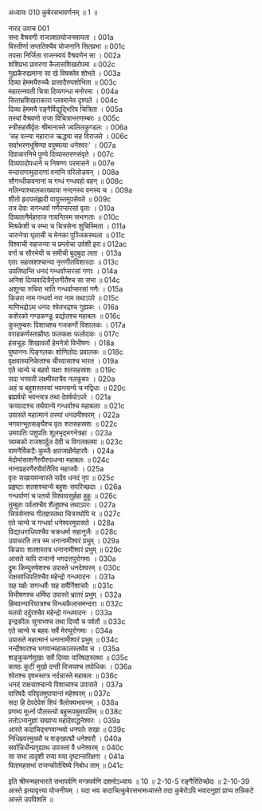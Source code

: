 अध्यायः 010
कुबेरसभावर्णनम् ॥ 1 ॥
	
नारद उवाच 	001  
सभा वैश्रवणी राजञ्शतयोजनमायता ।	001a  
विस्तीर्णा सप्ततिश्चैव योजनानि सितप्रभा ॥	001c  
तपसा निर्जिता राजन्स्वयं वैश्रवणेन सा ।	002a  
शशिप्रभा प्रावरणा कैलासशिखरोपमा ॥	002c  
गुह्यकैरुह्यमाना सा खे विषक्तेव शोभते ।	003a  
दिव्या हेममयैरुच्चैः प्रासादैरुपशोभिता ॥	003c  
महारत्नवती चित्रा दिव्यगन्धा मनोरमा ।	004a  
सिताभ्रशिखराकारा प्लवमानेव दृश्यते ।	004c  
दिव्या हेममयै रङ्गैर्विद्युद्भिरिव चित्रिता ।	005a  
तस्यां वैश्रवणो राजा विचित्राभरणाम्बरः ॥	005c  
स्त्रीसहस्रैर्वृतः श्रीमानास्ते ज्वलितकुण्डलः ।	006a  
\'सह पत्न्या महाराज ऋद्ध्या सह विराजते ।	006c  
सर्वाभरणभूषिण्या वपुष्मत्या धनेश्वरः\' ।	007a  
दिवाकरनिभे पुण्ये दिव्यास्तरणसंवृते ।	007c  
दिव्यपादोपधाने च निषण्णः परमासने ॥	007e  
मन्दाराणामुदाराणां वनानि परिलोडयन् ।	008a  
सौगन्धीकवनानां च गन्धं गन्धवहो वहन् ॥	008c  
नलिन्याश्चालकाख्याया नन्दनस्य वनस्य च ।	009a  
शीतो हृदयसंह्लादी वायुस्तमुपसेवते ॥	009c  
तत्र देवाः सगन्धर्वा गणैरप्सरसां वृताः ।	010a  
दिव्यतानैर्महाराज गायन्तिस्म सभागताः ॥	010c  
मिश्रकेशी च रम्भा च चित्रसेना शुचिस्मिता ।	011a  
चारुनेत्रा घृताची च मेनका पुञ्जिकस्थला ॥	011c  
विश्वाची सहजन्या च प्रम्लोचा उर्वशी इरा॥	012ac  
वर्गा च सौरभेयी च समीची बुद्बुदा लता ।	013a  
एताः सहस्रशश्चान्या नृत्तगीतविशारदाः ॥	013c  
उपतिष्ठन्ति धनदं गन्धर्वाप्सरसां गणाः ।	014a  
अनिशं दिव्यवादित्रैर्नृत्तगीतैश्च सा सभा ॥	014c  
अशून्या रुचिरा भाति गन्धर्वाप्सरसां गणैः ।	015a  
किन्नरा नाम गन्धर्वा नरा नाम तथाऽपरे ॥	015c  
माणिभद्रोऽथ धनदः श्वेतभद्रश्च गुह्यकः ।	016a  
कशेरको गण्डकण्डूः प्रद्योतश्च महाबलः ॥	016c  
कुस्तुम्बरुः पिशाचश्च गजकर्णो विशालकः ।	017a  
वराहकर्णस्ताम्रौष्ठः फलकक्षः फलोदकः ॥	017c  
हंसचूडः शिखावर्तो हेमनेत्रो विभीषणः ।	018a  
पुष्पाननः पिङ्गलकः शोणितोदः प्रवालकः ॥	018c  
वृक्षवास्यनिकेतश्च चीरवासाश्च भारत ।	019a  
एते चान्ये च बहवो यक्षाः शतसहस्रशः ॥	019c  
सदा भगवती लक्ष्मीस्तत्रैव नलकूबरः ।	020a  
अहं च बहुशस्तस्यां भवन्त्यन्ये च मद्विधाः ॥	020c  
ब्रह्मर्षयो भवन्त्यत्र तथा देवर्षयोऽपरे ।	021a  
क्रव्यादाश्च तथैवान्ये गन्धर्वाश्च महाबलाः ॥	021c  
उपासते महात्मानं तस्यां धनदमीश्वरम् ।	022a  
भगवान्भूतसङ्घैश्च वृतः शतसहस्रशः ॥	022c  
उमापतिः पशुपतिः शूलभृद्भगनेत्रहा ।	023a  
त्र्यम्बको राजशार्दूल देवी च विगतक्लमा ॥	023c  
वामनैर्विकटैः कुब्जैः क्षतजाक्षैर्महारवैः ।	024a  
मेदोमांसाशनैरुग्रैरुग्रधन्वा महाबलः ॥	024c  
नानाप्रहरणैरुग्रैर्वातैरिव महाजवैः ।	025a  
वृतः सखायमन्वास्ते सदैव धनदं नृप ॥	025c  
प्रहृष्टाः शतशश्चान्ये बहुशः सपरिच्छदाः ।	026a  
गन्धर्वाणां च पतयो विश्वावसुर्हहा हुहूः ॥	026c  
तुम्बुरुः पर्वतश्चैव शैलूषश्च तथाऽपरः ।	027a  
चित्रसेनश्च गीतज्ञस्तथा चित्ररथोपि च ॥	027c  
एते चान्ये च गन्धर्वा धनेश्वरमुपासते ।	028a  
विद्याधराधिपश्चैव चक्रधर्मा सहानुजैः ॥	028c  
उपाचरति तत्र स्म धनानामीश्वरं प्रभुम् ।	029a  
किन्नराः शतशस्तत्र धनानामीश्वरं प्रभुम् ॥	029c  
आसते चापि राजानो भगदत्तपुरोगमाः ।	030a  
द्रुमः किम्पुरुषेशश्च उपास्ते धनदेश्वरम् ॥	030c  
राक्षसाधिपतिश्चैव महेन्द्रो गन्धमादनः ।	031a  
सह यक्षैः सगन्धर्वैः सह सर्वैर्निशाचरैः ॥	031c  
विभीषणश्च धर्मिष्ठ उपास्ते भ्रातरं प्रभुम् ।	032a  
हिमवान्पारियात्रश्च विन्ध्यकैलासमन्दराः ॥	032c  
मलयो दर्दुरश्चैव महेन्द्रो गन्धमादनः ।	033a  
इन्द्रकीलः सुनाभश्च तथा दिव्यौ च पर्वतौ ॥	033c  
एते चान्ये च बहवः सर्वे मेरुपुरोगमाः ।	034a  
उपासते महात्मानं धनानामीश्वरं प्रभुम् ॥	034c  
नन्दीश्वरश्च भगवान्महाकालस्तथैव च ।	035a  
शङ्कुकर्णमुखाः सर्वे दिव्याः पारिषदास्तथा ॥	035c  
काष्ठः कुटी मुखो दन्ती विजयश्च तपोधिकः ।	036a  
श्वेतश्च वृषभस्तत्र नर्दन्नास्ते महाबलः ॥	036c  
धनदं राक्षसाश्चान्ये पिशाचाश्च उपासते ।	037a  
पारिषदैः परिवृतमुपायान्तं महेश्वरम् ॥	037c  
सदा हि देवदेवेशं शिवं त्रैलोक्यभावनम् ।	038a  
प्रणम्य मूर्ध्ना पौलस्त्यो बहुरूपमुमापतिम् ॥	038c  
ततोऽभ्यनुज्ञां सम्प्राप्य महादेवाद्धनेश्वरः ।	039a  
आस्ते कदाचिद्भगवान्भवो धनपतेः सखा ॥	039c  
निधिप्रवरमुख्यौ च शङ्खपद्मौ धनेश्वरौ ।	040a  
सर्वान्निधीन्प्रगृह्याथ उपास्तां वै धनेश्वरम् ॥	040c  
सा सभा तादृशी रम्या मया दृष्टान्तरिक्षगा ।	041a  
पितामहसभां राजन्कीर्तयिष्ये निबोध ताम् ॥ 	041c  

इति श्रीमन्महाभारते सभापर्वणि मन्त्रपर्वणि दशमोऽध्यायः ॥ 10 ॥
2-10-5 रङ्गैरितिच्छेदः ॥ 2-10-39 आस्ते इत्यावृत्त्या योजनीयम् । यदा भवः कदाचित्कुबेरसभामध्यास्ते तदा कुबेरोऽपि भवादनुज्ञां प्राप्य तन्निकटे आस्ते उपविशति ॥
